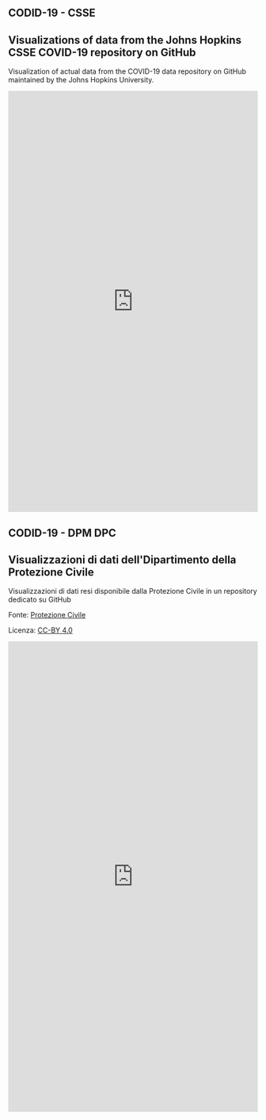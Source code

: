 ## CODID-19 - CSSE

## Visualizations of data from the Johns Hopkins CSSE COVID-19 repository on GitHub

Visualization of actual data from the COVID-19 data repository on GitHub maintained by the Johns Hopkins University. 



<iframe id="map" width="100%" height="850" frameborder="0" scrolling="no" marginheight="0" marginwidth="0" src="https://gjrichter.github.io/ixmaps/ui/html/embed_sync_Leaflet.html?ui=embed&basemap=ll&align=left&legend=1&scrollsafe=1&sync=false&footer=true&project=https://raw.githubusercontent.com/gjrichter/viz/master/COVID-19/projects/COVID-19-CSSE/ixmaps_project_JHU_CSSE_cases_and_deaths_last_56_days.json"></iframe>



## CODID-19 - DPM DPC

## Visualizzazioni di dati dell'Dipartimento della Protezione Civile 

Visualizzazioni di dati resi disponibile dalla Protezione Civile in un repository dedicato su GitHub

Fonte: <a href='https://github.com/pcm-dpc/COVID-19/' target='_blank'>Protezione Civile</a>

Licenza: <a href='https://creativecommons.org/licenses/by/4.0/' target='_blank'>CC-BY 4.0</a>

<iframe id="map" width="100%" height="950" frameborder="0" scrolling="no" marginheight="0" marginwidth="0" src="https://gjrichter.github.io/ixmaps/ui/html/embed_sync_Leaflet.html?ui=embed&basemap=ll&align=left&legend=1&scrollsafe=1&sync=false&footer=true&project=https://raw.githubusercontent.com/gjrichter/viz/master/COVID-19/projects/COVID-19-PCM_DPC/ixmaps_project_PCM_DPC_Reg2019_COVID_curves_media_7_giorni_positivi_deceduti_56.json"></iframe>


